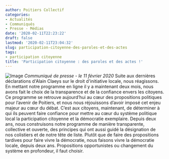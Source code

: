 ```yaml
---
author: Poitiers Collectif
categories:
- Actualités
- Communiqués
- Presse - Médias
date: '2020-02-11T22:23:22'
draft: false
lastmod: '2020-02-11T23:04:32'
slug: participation-citoyenne-des-paroles-et-des-actes
tags:
- participation citoyenne
title: 'Participation citoyenne : des paroles et des actes !'
---
```


![Image](/images/2025/participation-citoyenne-des-paroles-et-des-actes/DSC_3211.jpg) _Communiqué de presse - le 11 février 2020_ Suite aux dernières déclarations d'Alain Claeys sur le droit d'initiative locale, nous réagissons. En mettant notre programme en ligne il y a maintenant deux mois, nous avons fait le choix de la transparence et de la confiance envers les citoyens. Ce programme se retrouve aujourd’hui au cœur des propositions politiques pour l’avenir de Poitiers, et nous nous réjouissons d’avoir imposé cet enjeu majeur au cœur du débat. C’est aux citoyens, maintenant, de déterminer à qui ils peuvent faire confiance pour mettre au cœur du système politique local la participation citoyenne et la démocratie exemplaire. Depuis deux ans, nous construisons notre programme de manière transparente, collective et ouverte, des principes qui ont aussi guidé la désignation de nos colistiers et de notre tête de liste. Plutôt que de faire des propositions tardives pour faire vivre la démocratie, nous faisons vivre la démocratie locale, depuis deux ans. Propositions opportunistes ou changement du système en profondeur, il faut choisir.
